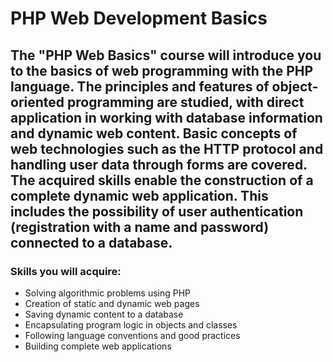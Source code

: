 # PHP Web Development Basics

## The "PHP Web Basics" course will introduce you to the basics of web programming with the PHP language. The principles and features of object-oriented programming are studied, with direct application in working with database information and dynamic web content. Basic concepts of web technologies such as the HTTP protocol and handling user data through forms are covered. The acquired skills enable the construction of a complete dynamic web application. This includes the possibility of user authentication (registration with a name and password) connected to a database. 

### Skills you will acquire:

- Solving algorithmic problems using PHP
- Creation of static and dynamic web pages
- Saving dynamic content to a database
- Encapsulating program logic in objects and classes
- Following language conventions and good practices
- Building complete web applications
